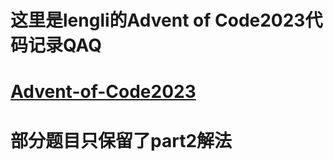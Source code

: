 # 这里是lengli的Advent of Code2023代码记录QAQ

# [Advent-of-Code2023](https://adventofcode.com/)

# 部分题目只保留了part2解法